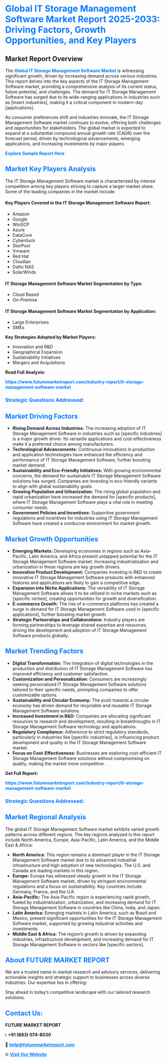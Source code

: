 <h1 style="color: #007BFF;">Global IT Storage Management Software Market Report 2025-2033: Driving Factors, Growth Opportunities, and Key Players</h1>

<section id="overview">
<h2>Market Report Overview</h2>
<p>The <a href="https://www.futuremarketreport.com/industry-report/it-storage-management-software-market" style="color: #007BFF; text-decoration: none;"><strong>Global IT Storage Management Software Market</strong></a> is witnessing significant growth, driven by increasing demand across various industries. This report delves into the key aspects of the IT Storage Management Software market, providing a comprehensive analysis of its current status, future potential, and challenges. The demand for IT Storage Management Software has surged due to its wide-ranging applications in industries such as [insert industries], making it a critical component in modern-day [applications].</p>
<p>As consumer preferences shift and industries innovate, the IT Storage Management Software market continues to evolve, offering both challenges and opportunities for stakeholders. The global market is expected to expand at a substantial compound annual growth rate (CAGR) over the forecast period, driven by technological advancements, emerging applications, and increasing investments by major players.</p>
</section>

<section id="overview">
<p><a href="https://www.futuremarketreport.com/request-sample/reportId=40995" style="color: #007BFF; text-decoration: none;"><strong>Explore Sample Report Here</strong></a></p>
</section>

<section id="key-players">
<h2 style="color: #007BFF;">Market Key Players Analysis</h2>
<p>The IT Storage Management Software market is characterized by intense competition among key players striving to capture a larger market share. Some of the leading companies in the market include:</p>
<h4>Key Players Covered in the IT Storage Management Software Report:</h4>
<ul><li>Amazon</li><li>Google</li><li>WinSCP</li><li>Azure</li><li>DataCore</li><li>Cyberduck</li><li>StorPool</li><li>Vmware</li><li>Red Hat</li><li>Cloudian</li><li>Datto NAS</li><li>SolarWinds</li></ul>
<h4>IT Storage Management Software Market Segmentation by Type:</h4>
<ul><li>Cloud Based</li><li>On-Premise</li></ul>

<h4>IT Storage Management Software Market Segmentation by Application:</h4>
<ul><li>Large Enterprises</li><li>SMEs</li></ul>
<p><strong>Key Strategies Adopted by Market Players:</strong></p>
<ul>
<li>Innovation and R&D</li>
<li>Geographical Expansion</li>
<li>Sustainability Initiatives</li>
<li>Mergers and Acquisitions</li>
</ul>
</section>

<section>
<p><strong>Read Full Analysis: </strong></p><a href="https://www.futuremarketreport.com/industry-report/it-storage-management-software-market" style="color: #007BFF; text-decoration: none;"><strong>https://www.futuremarketreport.com/industry-report/it-storage-management-software-market</strong></a>
<h3 style="color: #007BFF;">Strategic Questions Addressed:</h3>
</section>

<section id="driving-factors">
<h2 style="color: #007BFF;">Market Driving Factors</h2>
<ul>
<li><strong>Rising Demand Across Industries:</strong> The increasing adoption of IT Storage Management Software in industries such as [specific industries] is a major growth driver. Its versatile applications and cost-effectiveness make it a preferred choice among manufacturers.</li>
<li><strong>Technological Advancements:</strong> Continuous innovations in production and application technologies have enhanced the efficiency and performance of IT Storage Management Software, further boosting market demand.</li>
<li><strong>Sustainability and Eco-Friendly Initiatives:</strong> With growing environmental concerns, the demand for sustainable IT Storage Management Software solutions has surged. Companies are investing in eco-friendly variants to align with global sustainability goals.</li>
<li><strong>Growing Population and Urbanization:</strong> The rising global population and rapid urbanization have increased the demand for [specific products], where IT Storage Management Software plays a vital role in meeting consumer needs.</li>
<li><strong>Government Policies and Incentives:</strong> Supportive government regulations and incentives for industries using IT Storage Management Software have created a conducive environment for market growth.</li>
</ul>
</section>

<section id="growth-opportunities">
<h2 style="color: #007BFF;">Market Growth Opportunities</h2>
<ul>
<li><strong>Emerging Markets:</strong> Developing economies in regions such as Asia-Pacific, Latin America, and Africa present untapped potential for the IT Storage Management Software market. Increasing industrialization and urbanization in these regions are key growth drivers.</li>
<li><strong>Innovative Product Development:</strong> Companies investing in R&D to create innovative IT Storage Management Software products with enhanced features and applications are likely to gain a competitive edge.</li>
<li><strong>Expansion into Niche Applications:</strong> The versatility of IT Storage Management Software allows it to be utilized in niche markets such as [specific niches], creating opportunities for growth and diversification.</li>
<li><strong>E-commerce Growth:</strong> The rise of e-commerce platforms has created a surge in demand for IT Storage Management Software used in [specific applications], further boosting market growth.</li>
<li><strong>Strategic Partnerships and Collaborations:</strong> Industry players are forming partnerships to leverage shared expertise and resources, driving the development and adoption of IT Storage Management Software products globally.</li>
</ul>
</section>

<section id="trending-factors">
<h2 style="color: #007BFF;">Market Trending Factors</h2>
<ul>
<li><strong>Digital Transformation:</strong> The integration of digital technologies in the production and distribution of IT Storage Management Software has improved efficiency and customer satisfaction.</li>
<li><strong>Customization and Personalization:</strong> Consumers are increasingly seeking personalized IT Storage Management Software solutions tailored to their specific needs, prompting companies to offer customizable options.</li>
<li><strong>Sustainability and Circular Economy:</strong> The push towards a circular economy has driven demand for recyclable and reusable IT Storage Management Software solutions.</li>
<li><strong>Increased Investment in R&D:</strong> Companies are allocating significant resources to research and development, resulting in breakthroughs in IT Storage Management Software technology and applications.</li>
<li><strong>Regulatory Compliance:</strong> Adherence to strict regulatory standards, particularly in industries like [specific industries], is influencing product development and quality in the IT Storage Management Software market.</li>
<li><strong>Focus on Cost-Effectiveness:</strong> Businesses are exploring cost-efficient IT Storage Management Software solutions without compromising on quality, making the market more competitive.</li>
</ul>
</section>

<section>
<p><strong>Get Full Report: </strong></p><a href="https://www.futuremarketreport.com/industry-report/it-storage-management-software-market" style="color: #007BFF; text-decoration: none;"><strong>https://www.futuremarketreport.com/industry-report/it-storage-management-software-market</strong></a>
<h3 style="color: #007BFF;">Strategic Questions Addressed:</h3>
</section>


<section id="regional-analysis">
<h2 style="color: #007BFF;">Market Regional Analysis</h2>
<p>The global IT Storage Management Software market exhibits varied growth patterns across different regions. The key regions analyzed in this report include North America, Europe, Asia-Pacific, Latin America, and the Middle East & Africa:</p>
<ul>
<li><strong>North America:</strong> This region remains a dominant player in the IT Storage Management Software market due to its advanced industrial infrastructure and high adoption of new technologies. The U.S. and Canada are leading markets in this region.</li>
<li><strong>Europe:</strong> Europe has witnessed steady growth in the IT Storage Management Software market, driven by stringent environmental regulations and a focus on sustainability. Key countries include Germany, France, and the U.K.</li>
<li><strong>Asia-Pacific:</strong> The Asia-Pacific region is experiencing rapid growth, fueled by industrialization, urbanization, and increasing demand for IT Storage Management Software in countries like China, India, and Japan.</li>
<li><strong>Latin America:</strong> Emerging markets in Latin America, such as Brazil and Mexico, present significant opportunities for the IT Storage Management Software market, supported by growing industrial activities and investments.</li>
<li><strong>Middle East & Africa:</strong> The region’s growth is driven by expanding industries, infrastructure development, and increasing demand for IT Storage Management Software in sectors like [specific sectors].</li>
</ul>
</section>

<footer>
<h2 style="color: #007BFF;">About FUTURE MARKET REPORT</h2>
<p>We are a trusted name in market research and advisory services, delivering actionable insights and strategic support to businesses across diverse industries. Our expertise lies in offering:</p>

<p>Stay ahead in today’s competitive landscape with our tailored research solutions.</p>

<h2 style="color: #007BFF;">Contact Us:</h2>
<p><strong>FUTURE MARKET REPORT</strong></p>
<p>📞 <strong>+91 (883) 074-8030</strong></p>
<p>📧 <strong><a href="mailto:help@futuremarketreport.com" style="color: #007BFF;">help@futuremarketreport.com</a></strong></p>
<p>🌐 <strong><a href="https://www.futuremarketreport.com/" style="color: #007BFF;">Visit Our Website</a></strong></p>
</footer>